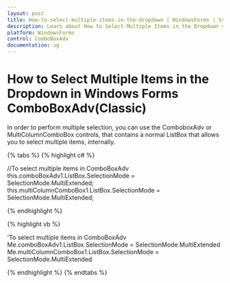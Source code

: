 ```yaml
---
layout: post
title: How-to-select-multiple-items-in-the-dropdown | WindowsForms | Syncfusion
description: Learn about How to Select Multiple Items in the Dropdown support in Syncfusion Windows Forms ComboBoxAdv(Classic) control and more details.
platform: WindowsForms
control: ComboBoxAdv
documentation: ug
---
```


# How to Select Multiple Items in the Dropdown in Windows Forms ComboBoxAdv(Classic)

In order to perform multiple selection, you can use the ComboboxAdv or MultiColumnComboBox controls, that contains a normal ListBox that allows you to select multiple items, internally.

{% tabs %}
{% highlight c# %}

//To select multiple items in ComboBoxAdv
this.comboBoxAdv1.ListBox.SelectionMode = SelectionMode.MultiExtended;
this.multiColumnComboBox1.ListBox.SelectionMode = SelectionMode.MultiExtended;

{% endhighlight %}

{% highlight vb %}

'To select multiple items in ComboBoxAdv
Me.comboBoxAdv1.ListBox.SelectionMode = SelectionMode.MultiExtended
Me.multiColumnComboBox1.ListBox.SelectionMode = SelectionMode.MultiExtended

{% endhighlight %}
{% endtabs %}
